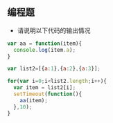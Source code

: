 ## 编程题
- 请说明以下代码的输出情况

```javascript
var aa = function(item){
  console.log(item.a);
}

var list2=[{a:1},{a:2},{a:3}];

for(var i=0;i<list2.length;i++){
  var item = list2[i];
  setTimeout(function(){
    aa(item);
  },10);
}
```